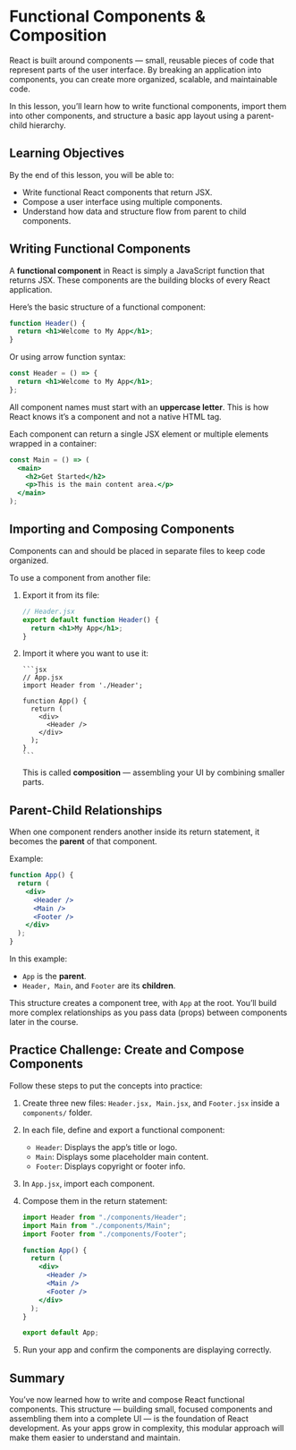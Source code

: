 # Functional Components & Composition

React is built around components — small, reusable pieces of code that represent parts of the user interface. By breaking an application into components, you can create more organized, scalable, and maintainable code.

In this lesson, you’ll learn how to write functional components, import them into other components, and structure a basic app layout using a parent-child hierarchy.

## Learning Objectives

By the end of this lesson, you will be able to:

- Write functional React components that return JSX.
- Compose a user interface using multiple components.
- Understand how data and structure flow from parent to child components.

## Writing Functional Components

A **functional component** in React is simply a JavaScript function that returns JSX. These components are the building blocks of every React application.

Here’s the basic structure of a functional component:

```jsx
function Header() {
  return <h1>Welcome to My App</h1>;
}
```

Or using arrow function syntax:

```jsx
const Header = () => {
  return <h1>Welcome to My App</h1>;
};
```

All component names must start with an **uppercase letter**. This is how React knows it’s a component and not a native HTML tag.

Each component can return a single JSX element or multiple elements wrapped in a container:

```jsx
const Main = () => (
  <main>
    <h2>Get Started</h2>
    <p>This is the main content area.</p>
  </main>
);
```

## Importing and Composing Components

Components can and should be placed in separate files to keep code organized.

To use a component from another file:

1.  Export it from its file:

    ```jsx
    // Header.jsx
    export default function Header() {
      return <h1>My App</h1>;
    }
    ```

2.  Import it where you want to use it:

        ```jsx
        // App.jsx
        import Header from './Header';

        function App() {
          return (
            <div>
              <Header />
            </div>
          );
        }
        ```

    This is called **composition** — assembling your UI by combining smaller parts.

## Parent-Child Relationships

When one component renders another inside its return statement, it becomes the **parent** of that component.

Example:

```jsx
function App() {
  return (
    <div>
      <Header />
      <Main />
      <Footer />
    </div>
  );
}
```

In this example:

- `App` is the **parent**.
- `Header, Main`, and `Footer` are its **children**.

This structure creates a component tree, with `App` at the root. You’ll build more complex relationships as you pass data (props) between components later in the course.

## Practice Challenge: Create and Compose Components

Follow these steps to put the concepts into practice:

1. Create three new files: `Header.jsx, Main.jsx`, and `Footer.jsx` inside a `components/` folder.
2. In each file, define and export a functional component:

   - `Header`: Displays the app’s title or logo.
   - `Main`: Displays some placeholder main content.
   - `Footer`: Displays copyright or footer info.

3. In `App.jsx`, import each component.
4. Compose them in the return statement:

   ```jsx
   import Header from "./components/Header";
   import Main from "./components/Main";
   import Footer from "./components/Footer";

   function App() {
     return (
       <div>
         <Header />
         <Main />
         <Footer />
       </div>
     );
   }

   export default App;
   ```

5. Run your app and confirm the components are displaying correctly.

## Summary

You’ve now learned how to write and compose React functional components. This structure — building small, focused components and assembling them into a complete UI — is the foundation of React development. As your apps grow in complexity, this modular approach will make them easier to understand and maintain.
